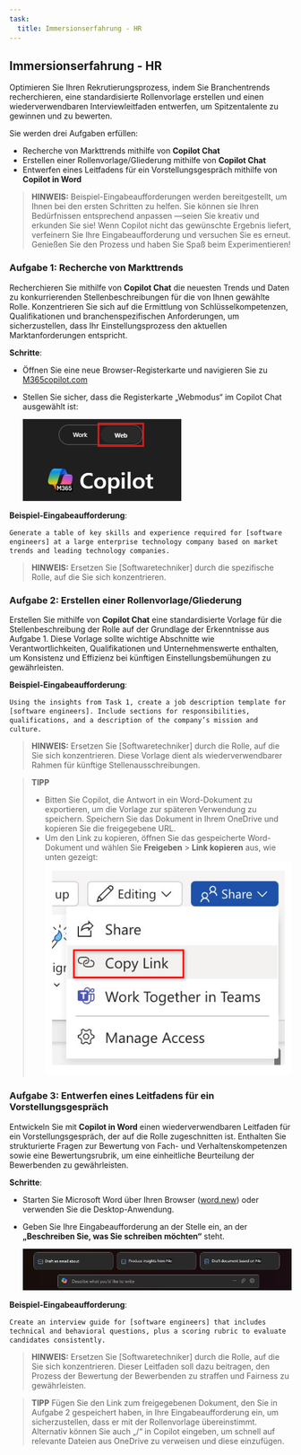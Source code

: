 ```yaml
---
task:
  title: Immersionserfahrung - HR
---
```


## Immersionserfahrung - HR

Optimieren Sie Ihren Rekrutierungsprozess, indem Sie Branchentrends recherchieren, eine standardisierte Rollenvorlage erstellen und einen wiederverwendbaren Interviewleitfaden entwerfen, um Spitzentalente zu gewinnen und zu bewerten.

Sie werden drei Aufgaben erfüllen:

- Recherche von Markttrends mithilfe von **Copilot Chat**
- Erstellen einer Rollenvorlage/Gliederung mithilfe von **Copilot Chat**
- Entwerfen eines Leitfadens für ein Vorstellungsgespräch mithilfe von **Copilot in Word**

> **HINWEIS:** Beispiel-Eingabeaufforderungen werden bereitgestellt, um Ihnen bei den ersten Schritten zu helfen. Sie können sie Ihren Bedürfnissen entsprechend anpassen —seien Sie kreativ und erkunden Sie sie! Wenn Copilot nicht das gewünschte Ergebnis liefert, verfeinern Sie Ihre Eingabeaufforderung und versuchen Sie es erneut. Genießen Sie den Prozess und haben Sie Spaß beim Experimentieren!

### Aufgabe 1: Recherche von Markttrends

Recherchieren Sie mithilfe von **Copilot Chat** die neuesten Trends und Daten zu konkurrierenden Stellenbeschreibungen für die von Ihnen gewählte Rolle. Konzentrieren Sie sich auf die Ermittlung von Schlüsselkompetenzen, Qualifikationen und branchenspezifischen Anforderungen, um sicherzustellen, dass Ihr Einstellungsprozess den aktuellen Marktanforderungen entspricht.

**Schritte**:

- Öffnen Sie eine neue Browser-Registerkarte und navigieren Sie zu [M365copilot.com](https://m365copilot.com/)
- Stellen Sie sicher, dass die Registerkarte „Webmodus“ im Copilot Chat ausgewählt ist:

    ![Screenshot der Registerkarte Webmodus.](../Prompts/Media/web-mode.png)

**Beispiel-Eingabeaufforderung**:

```text
Generate a table of key skills and experience required for [software engineers] at a large enterprise technology company based on market trends and leading technology companies.
```

> **HINWEIS:** Ersetzen Sie [Softwaretechniker] durch die spezifische Rolle, auf die Sie sich konzentrieren.

### Aufgabe 2: Erstellen einer Rollenvorlage/Gliederung

Erstellen Sie mithilfe von **Copilot Chat** eine standardisierte Vorlage für die Stellenbeschreibung der Rolle auf der Grundlage der Erkenntnisse aus Aufgabe 1. Diese Vorlage sollte wichtige Abschnitte wie Verantwortlichkeiten, Qualifikationen und Unternehmenswerte enthalten, um Konsistenz und Effizienz bei künftigen Einstellungsbemühungen zu gewährleisten.

**Beispiel-Eingabeaufforderung**:

```text
Using the insights from Task 1, create a job description template for [software engineers]. Include sections for responsibilities, qualifications, and a description of the company’s mission and culture.
```

> **HINWEIS:** Ersetzen Sie [Softwaretechniker] durch die Rolle, auf die Sie sich konzentrieren. Diese Vorlage dient als wiederverwendbarer Rahmen für künftige Stellenausschreibungen.

> **TIPP**  
>
> - Bitten Sie Copilot, die Antwort in ein Word-Dokument zu exportieren, um die Vorlage zur späteren Verwendung zu speichern. Speichern Sie das Dokument in Ihrem OneDrive und kopieren Sie die freigegebene URL.
> - Um den Link zu kopieren, öffnen Sie das gespeicherte Word-Dokument und wählen Sie **Freigeben** > **Link kopieren** aus, wie unten gezeigt:  
> ![Link freigeben.](../Demos/Media/share-menu-with-copy-link-9fd1c60a.png)

### Aufgabe 3: Entwerfen eines Leitfadens für ein Vorstellungsgespräch

Entwickeln Sie mit **Copilot in Word** einen wiederverwendbaren Leitfaden für ein Vorstellungsgespräch, der auf die Rolle zugeschnitten ist. Enthalten Sie strukturierte Fragen zur Bewertung von Fach- und Verhaltenskompetenzen sowie eine Bewertungsrubrik, um eine einheitliche Beurteilung der Bewerbenden zu gewährleisten.

**Schritte**:

- Starten Sie Microsoft Word über Ihren Browser ([word.new](https://word.new)) oder verwenden Sie die Desktop-Anwendung.
- Geben Sie Ihre Eingabeaufforderung an der Stelle ein, an der **„Beschreiben Sie, was Sie schreiben möchten“** steht.

    ![Screenshot mit Copilot in Word.](../Prompts/Media/draft-with-copilot.png)

**Beispiel-Eingabeaufforderung**:

```text
Create an interview guide for [software engineers] that includes technical and behavioral questions, plus a scoring rubric to evaluate candidates consistently.
```

> **HINWEIS:** Ersetzen Sie [Softwaretechniker] durch die Rolle, auf die Sie sich konzentrieren. Dieser Leitfaden soll dazu beitragen, den Prozess der Bewertung der Bewerbenden zu straffen und Fairness zu gewährleisten.

> **TIPP** Fügen Sie den Link zum freigegebenen Dokument, den Sie in Aufgabe 2 gespeichert haben, in Ihre Eingabeaufforderung ein, um sicherzustellen, dass er mit der Rollenvorlage übereinstimmt. Alternativ können Sie auch „/“ in Copilot eingeben, um schnell auf relevante Dateien aus OneDrive zu verweisen und diese einzufügen.
